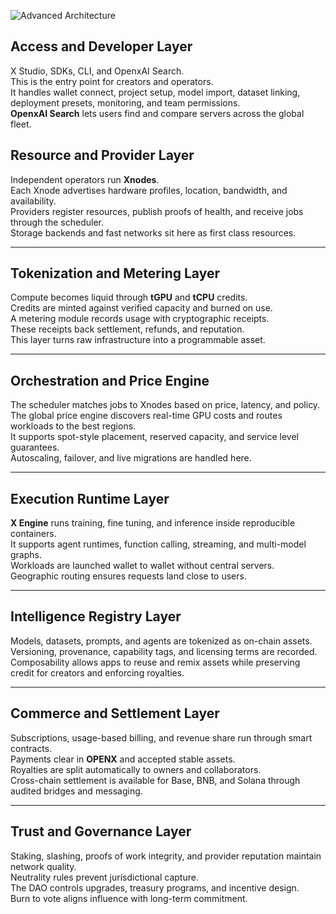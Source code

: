 ![Advanced Architecture](/images/openxai-advanced-architecture.jpg)

## Access and Developer Layer
X Studio, SDKs, CLI, and OpenxAI Search.  
This is the entry point for creators and operators.  
It handles wallet connect, project setup, model import, dataset linking, deployment presets, monitoring, and team permissions.  
**OpenxAI Search** lets users find and compare servers across the global fleet.


##  Resource and Provider Layer  
Independent operators run **Xnodes**.  
Each Xnode advertises hardware profiles, location, bandwidth, and availability.  
Providers register resources, publish proofs of health, and receive jobs through the scheduler.  
Storage backends and fast networks sit here as first class resources.

---

## Tokenization and Metering Layer  
Compute becomes liquid through **tGPU** and **tCPU** credits.  
Credits are minted against verified capacity and burned on use.  
A metering module records usage with cryptographic receipts.  
These receipts back settlement, refunds, and reputation.  
This layer turns raw infrastructure into a programmable asset.

---

## Orchestration and Price Engine  
The scheduler matches jobs to Xnodes based on price, latency, and policy.  
The global price engine discovers real-time GPU costs and routes workloads to the best regions.  
It supports spot-style placement, reserved capacity, and service level guarantees.  
Autoscaling, failover, and live migrations are handled here.

---

## Execution Runtime Layer  
**X Engine** runs training, fine tuning, and inference inside reproducible containers.  
It supports agent runtimes, function calling, streaming, and multi-model graphs.  
Workloads are launched wallet to wallet without central servers.  
Geographic routing ensures requests land close to users.

---

## Intelligence Registry Layer  
Models, datasets, prompts, and agents are tokenized as on-chain assets.  
Versioning, provenance, capability tags, and licensing terms are recorded.  
Composability allows apps to reuse and remix assets while preserving credit for creators and enforcing royalties.

---

## Commerce and Settlement Layer  
Subscriptions, usage-based billing, and revenue share run through smart contracts.  
Payments clear in **OPENX** and accepted stable assets.  
Royalties are split automatically to owners and collaborators.  
Cross-chain settlement is available for Base, BNB, and Solana through audited bridges and messaging.

---

## Trust and Governance Layer  
Staking, slashing, proofs of work integrity, and provider reputation maintain network quality.  
Neutrality rules prevent jurisdictional capture.  
The DAO controls upgrades, treasury programs, and incentive design.  
Burn to vote aligns influence with long-term commitment.
